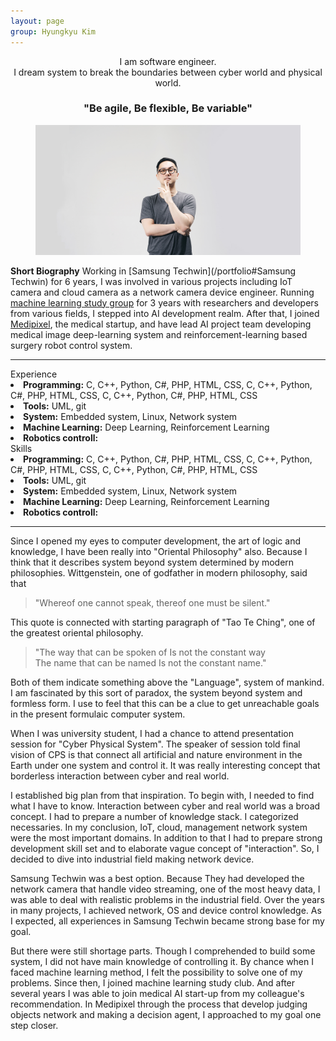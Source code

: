 ```yaml
---
layout: page
group: Hyungkyu Kim
---
```

<div align="center">
    I am software engineer.<br>
    I dream system to break the boundaries between cyber world and physical world.<br>
    <h3>"Be agile, Be flexible, Be variable"</h3>
</div>

<div>
    <figure>
      <img src="/images/profile.JPG">
    </figure>
</div>

**Short Biography** Working in [Samsung Techwin](/portfolio#Samsung Techwin) for 6 years, I was involved in various projects including IoT camera and cloud camera as a network camera device engineer.
Running [machine learning study group](https://www.facebook.com/Deepsight-1780933522021742/) for 3 years with researchers and developers from various fields, I stepped into AI development realm.
After that, I joined [Medipixel](/portfolio#Medipixel), the medical startup, and have lead AI project team developing medical image deep-learning system and reinforcement-learning based surgery robot control system.

---

<div class="profile">
    <div class="profile__left">
        <div class="private_info">Experience</div>
        <li><strong>Programming:</strong> C, C++, Python, C#, PHP, HTML, CSS, C, C++, Python, C#, PHP, HTML, CSS, C, C++, Python, C#, PHP, HTML, CSS</li>
        <li><strong>Tools:</strong> UML, git</li>
        <li><strong>System:</strong> Embedded system, Linux, Network system</li>
        <li><strong>Machine Learning:</strong> Deep Learning, Reinforcement Learning</li>
        <li><strong>Robotics controll:</strong></li>
    </div>
    <div class="profile__right">
        <div class="private_info">Skills</div> 
        <li><strong>Programming:</strong> C, C++, Python, C#, PHP, HTML, CSS, C, C++, Python, C#, PHP, HTML, CSS, C, C++, Python, C#, PHP, HTML, CSS</li>
        <li><strong>Tools:</strong> UML, git</li>
        <li><strong>System:</strong> Embedded system, Linux, Network system</li>
        <li><strong>Machine Learning:</strong> Deep Learning, Reinforcement Learning</li>
        <li><strong>Robotics controll:</strong></li>
    </div>
</div>

---

Since I opened my eyes to computer development, the art of logic and knowledge, I have been really into "Oriental Philosophy" also. 
Because I think that it describes system beyond system determined by modern philosophies. 
Wittgenstein, one of godfather in modern philosophy, said that 

> "Whereof one cannot speak, thereof one must be silent."

This quote is connected with starting paragraph of "Tao Te Ching", one of the greatest oriental philosophy.

>"The way that can be spoken of Is not the constant way  
The name that can be named Is not the constant name."

Both of them indicate something above the "Language", system of mankind.
I am fascinated by this sort of paradox, the system beyond system and formless form. 
I use to feel that this can be a clue to get unreachable goals in the present formulaic computer system.

When I was university student, I had a chance to attend presentation session for "Cyber Physical System". 
The speaker of session told final vision of CPS is that connect all artificial and nature environment in the Earth under one system and control it.
It was really interesting concept that borderless interaction between cyber and real world. 

I established big plan from that inspiration. 
To begin with, I needed to find what I have to know. Interaction between cyber and real world was a broad concept. 
I had to prepare a number of knowledge stack. 
I categorized necessaries. 
In my conclusion, IoT, cloud, management network system were the most important domains. 
In addition to that I had to prepare strong development skill set and to elaborate vague concept of "interaction". 
So, I decided to dive into industrial field making network device. 

Samsung Techwin was a best option. 
Because They had developed the network camera that handle video streaming, one of the most heavy data, I was able to deal with realistic problems in the industrial field. 
Over the years in many projects, I achieved network, OS and device control knowledge. 
As I expected, all experiences in Samsung Techwin became strong base for my goal.

But there were still shortage parts. 
Though I comprehended to build some system, I did not have main knowledge of controlling it. 
By chance when I faced machine learning method, I felt the possibility to solve one of my problems.
Since then, I joined machine learning study club. 
And after several years I was able to join medical AI start-up from my colleague's recommendation. 
In Medipixel through the process that develop judging objects network and making a decision agent, I approached to my goal one step closer.